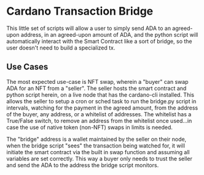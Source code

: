 # Cardano Transaction Bridge
This little set of scripts will allow a user to simply send ADA to an agreed-upon address, in an agreed-upon amount of ADA, and the python script will automatically interact with the Smart Contract like a sort of bridge, so the user doesn't need to build a specialized tx.

## Use Cases
The most expected use-case is NFT swap, wherein a "buyer" can swap ADA for an NFT from a "seller". The seller hosts the smart contract and python script herein, on a live node that has the cardano-cli installed. This allows the seller to setup a cron or sched task to run the bridge.py script in intervals, watching for the payment in the agreed amount, from the address of the buyer, any address, or a whitelist of addresses.  The whitelist has a True/False switch, to remove an address from the whitelist once used...in case the use of native token (non-NFT) swaps in limits is needed.

The "bridge" address is a wallet maintained by the seller on their node, when the bridge script "sees" the transaction being watched for, it will initiate the smart contract via the built in swap function and assuming all variables are set correctly.  This way a buyer only needs to trust the seller and send the ADA to the address the bridge script monitors.
